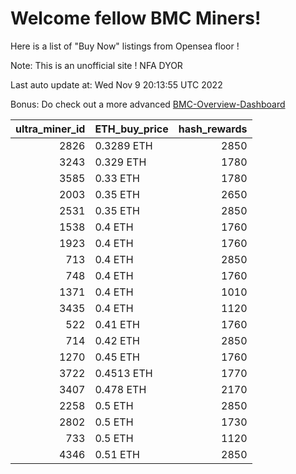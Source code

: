 # Welcome fellow BMC Miners!
Here is a list of "Buy Now" listings from Opensea floor !

Note: This is an unofficial site ! NFA DYOR

Last auto update at: Wed Nov  9 20:13:55 UTC 2022

Bonus: Do check out a more advanced [BMC-Overview-Dashboard](https://dune.com/defifunk/BMC-Overview-Dashboard)


|   ultra_miner_id | ETH_buy_price   |   hash_rewards |
|-----------------:|:----------------|---------------:|
|             2826 | 0.3289 ETH      |           2850 |
|             3243 | 0.329 ETH       |           1780 |
|             3585 | 0.33 ETH        |           1780 |
|             2003 | 0.35 ETH        |           2650 |
|             2531 | 0.35 ETH        |           2850 |
|             1538 | 0.4 ETH         |           1760 |
|             1923 | 0.4 ETH         |           1760 |
|              713 | 0.4 ETH         |           2850 |
|              748 | 0.4 ETH         |           1760 |
|             1371 | 0.4 ETH         |           1010 |
|             3435 | 0.4 ETH         |           1120 |
|              522 | 0.41 ETH        |           1760 |
|              714 | 0.42 ETH        |           2850 |
|             1270 | 0.45 ETH        |           1760 |
|             3722 | 0.4513 ETH      |           1770 |
|             3407 | 0.478 ETH       |           2170 |
|             2258 | 0.5 ETH         |           2850 |
|             2802 | 0.5 ETH         |           1730 |
|              733 | 0.5 ETH         |           1120 |
|             4346 | 0.51 ETH        |           2850 |